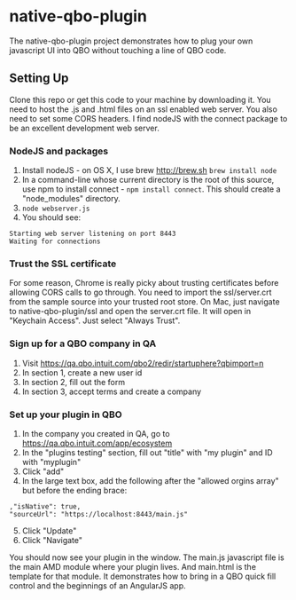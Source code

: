 native-qbo-plugin
=================

The native-qbo-plugin project demonstrates how to plug your own javascript UI into QBO without touching a line of QBO code.

Setting Up
----------

Clone this repo or get this code to your machine by downloading it. You  need to host the .js and .html files on an ssl enabled web server. You also need to set some CORS headers. I find nodeJS with the connect package to be an excellent development web server.

### NodeJS and packages
1. Install nodeJS - on OS X, I use brew http://brew.sh ```brew install node```
2. In a command-line whose current directory is the root of this source, use npm to install connect - ```npm install connect```. This should create a "node_modules" directory.
3. ```node webserver.js```
4. You should see:

```
Starting web server listening on port 8443
Waiting for connections
```

### Trust the SSL certificate

For some reason, Chrome is really picky about trusting certificates before allowing CORS calls to go through. You need to import the ssl/server.crt from the sample source into your trusted root store. On Mac, just navigate to native-qbo-plugin/ssl and open the server.crt file. It will open in "Keychain Access". Just select "Always Trust".

### Sign up for a QBO company in QA
1. Visit https://qa.qbo.intuit.com/qbo2/redir/startuphere?qbimport=n
2. In section 1, create a new user id
3. In section 2, fill out the form
4. In section 3, accept terms and create a company

### Set up your plugin in QBO
1. In the company you created in QA, go to https://qa.qbo.intuit.com/app/ecosystem
2. In the "plugins testing" section, fill out "title" with "my plugin" and ID with "myplugin"
3. Click "add"
4. In the large text box, add the following after the "allowed orgins array" but before the ending brace:

```
,"isNative": true,
"sourceUrl": "https://localhost:8443/main.js"
```

5. Click "Update"
6. Click "Navigate"

You should now see your plugin in the window. The main.js javascript file is the main AMD module where your plugin lives. And main.html is the template for that module. It demonstrates how to bring in a QBO quick fill control and the beginnings of an AngularJS app.
